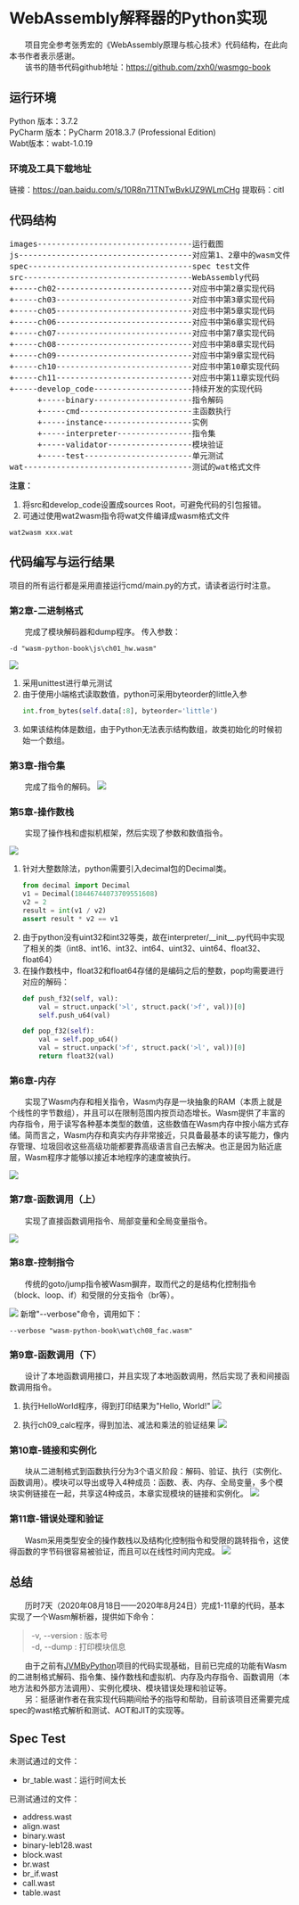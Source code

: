 # WebAssembly解释器的Python实现

&emsp;&emsp;项目完全参考张秀宏的《WebAssembly原理与核心技术》代码结构，在此向本书作者表示感谢。  
&emsp;&emsp;该书的随书代码github地址：https://github.com/zxh0/wasmgo-book  

## 运行环境
Python 版本：3.7.2  
PyCharm 版本：PyCharm 2018.3.7 (Professional Edition)   
Wabt版本：wabt-1.0.19 

### 环境及工具下载地址
链接：https://pan.baidu.com/s/10R8n71TNTwBvkUZ9WLmCHg 
提取码：citl

## 代码结构
<pre>
images---------------------------------运行截图
js-------------------------------------对应第1、2章中的wasm文件
spec-----------------------------------spec test文件
src------------------------------------WebAssembly代码
+-----ch02-----------------------------对应书中第2章实现代码
+-----ch03-----------------------------对应书中第3章实现代码
+-----ch05-----------------------------对应书中第5章实现代码
+-----ch06-----------------------------对应书中第6章实现代码
+-----ch07-----------------------------对应书中第7章实现代码
+-----ch08-----------------------------对应书中第8章实现代码
+-----ch09-----------------------------对应书中第9章实现代码
+-----ch10-----------------------------对应书中第10章实现代码
+-----ch11-----------------------------对应书中第11章实现代码
+-----develop_code---------------------持续开发的实现代码
      +-----binary---------------------指令解码
      +-----cmd------------------------主函数执行
      +-----instance-------------------实例
      +-----interpreter----------------指令集
      +-----validator------------------模块验证
      +-----test-----------------------单元测试
wat------------------------------------测试的wat格式文件
</pre>

**注意：** 
1. 将src和develop_code设置成sources Root，可避免代码的引包报错。
2. 可通过使用wat2wasm指令将wat文件编译成wasm格式文件
```shell
wat2wasm xxx.wat
```

## 代码编写与运行结果
项目的所有运行都是采用直接运行cmd/main.py的方式，请读者运行时注意。

### 第2章-二进制格式

&emsp;&emsp;完成了模块解码器和dump程序。
传入参数：
```
-d "wasm-python-book\js\ch01_hw.wasm"
```
![](images/ch02/ch02.png)

1. 采用unittest进行单元测试
2. 由于使用小端格式读取数值，python可采用byteorder的little入参
    ```python
    int.from_bytes(self.data[:8], byteorder='little')
    ```
3. 如果该结构体是数组，由于Python无法表示结构数组，故类初始化的时候初始一个数组。

### 第3章-指令集

&emsp;&emsp;完成了指令的解码。
![](images/ch03/ch03.png)

### 第5章-操作数栈

&emsp;&emsp;实现了操作栈和虚拟机框架，然后实现了参数和数值指令。

![](images/ch05/ch05_param.png)
1. 针对大整数除法，python需要引入decimal包的Decimal类。
    ```python
    from decimal import Decimal
    v1 = Decimal(18446744073709551608)
    v2 = 2
    result = int(v1 / v2)
    assert result * v2 == v1
    ```
2. 由于python没有uint32和int32等类，故在interpreter/\_\_init\_\_.py代码中实现了相关的类（int8、int16、int32、int64、uint32、uint64、float32、float64）
3. 在操作数栈中，float32和float64存储的是编码之后的整数，pop均需要进行对应的解码：
    ```python
    def push_f32(self, val):
        val = struct.unpack('>l', struct.pack('>f', val))[0]
        self.push_u64(val)

    def pop_f32(self):
        val = self.pop_u64()
        val = struct.unpack('>f', struct.pack('>l', val))[0]
        return float32(val)
    ```
    
### 第6章-内存

&emsp;&emsp;实现了Wasm内存和相关指令，Wasm内存是一块抽象的RAM（本质上就是个线性的字节数组），并且可以在限制范围内按页动态增长。Wasm提供了丰富的内存指令，用于读写各种基本类型的数值，这些数值在Wasm内存中按小端方式存储。简而言之，Wasm内存和真实内存非常接近，只具备最基本的读写能力，像内存管理、垃圾回收这些高级功能都要靠高级语言自己去解决。也正是因为贴近底层，Wasm程序才能够以接近本地程序的速度被执行。

![](images/ch06/ch06.png)  

### 第7章-函数调用（上）
&emsp;&emsp;实现了直接函数调用指令、局部变量和全局变量指令。

![](images/ch07/ch07.png)

### 第8章-控制指令

&emsp;&emsp;传统的goto/jump指令被Wasm摒弃，取而代之的是结构化控制指令（block、loop、if）和受限的分支指令（br等）。

![](images/ch08/ch08.png)
新增"--verbose"命令，调用如下：
```shell
--verbose "wasm-python-book\wat\ch08_fac.wasm"
```
### 第9章-函数调用（下）

&emsp;&emsp;设计了本地函数调用接口，并且实现了本地函数调用，然后实现了表和间接函数调用指令。
1. 执行HelloWorld程序，得到打印结果为"Hello, World!"
![](images/ch09/ch09_测试HelloWorld程序.png)

2. 执行ch09_calc程序，得到加法、减法和乘法的验证结果
![](images/ch09/ch09_测试calc程序.png)

### 第10章-链接和实例化

&emsp;&emsp;块从二进制格式到函数执行分为3个语义阶段：解码、验证、执行（实例化、函数调用）。模块可以导出或导入4种成员：函数、表、内存、全局变量，多个模块实例链接在一起，共享这4种成员，本章实现模块的链接和实例化。
![](images/ch10/ch10.png)

### 第11章-错误处理和验证

&emsp;&emsp;Wasm采用类型安全的操作数栈以及结构化控制指令和受限的跳转指令，这使得函数的字节码很容易被验证，而且可以在线性时间内完成。
![](images/ch11/ch11.png)

## 总结
&emsp;&emsp;历时7天（2020年08月18日——2020年8月24日）完成1-11章的代码，基本实现了一个Wasm解析器，提供如下命令：
> -v, --version : 版本号  
-d, --dump : 打印模块信息

&emsp;&emsp;由于之前有[JVMByPython](https://github.com/Relph1119/JVMByPython)项目的代码实现基础，目前已完成的功能有Wasm的二进制格式解码、指令集、操作数栈和虚拟机、内存及内存指令、函数调用（本地方法和外部方法调用）、实例化模块、模块错误处理和验证等。  
&emsp;&emsp;另：挺感谢作者在我实现代码期间给予的指导和帮助，目前该项目还需要完成spec的wast格式解析和测试、AOT和JIT的实现等。

## Spec Test
未测试通过的文件：
- br_table.wast：运行时间太长

已测试通过的文件：
- address.wast
- align.wast
- binary.wast
- binary-leb128.wast
- block.wast
- br.wast
- br_if.wast
- call.wast
- table.wast